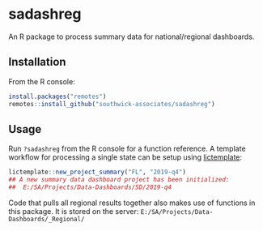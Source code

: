 
# sadashreg

An R package to process summary data for national/regional dashboards.

## Installation

From the R console:

``` r
install.packages("remotes")
remotes::install_github("southwick-associates/sadashreg")
```

## Usage

Run `?sadashreg` from the R console for a function reference. A template workflow for processing a single state can be setup using [lictemplate](https://github.com/southwick-associates/lictemplate):

```r
lictemplate::new_project_summary("FL", "2019-q4")
## A new summary data dashboard project has been initialized:
##  E:/SA/Projects/Data-Dashboards/SD/2019-q4
```

Code that pulls all regional results together also makes use of functions in this package. It is stored on the server: `E:/SA/Projects/Data-Dashboards/_Regional/`
